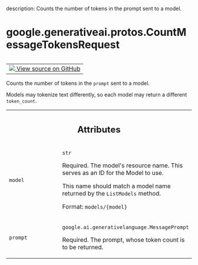 description: Counts the number of tokens in the prompt sent to a model.

<div itemscope itemtype="http://developers.google.com/ReferenceObject">
<meta itemprop="name" content="google.generativeai.protos.CountMessageTokensRequest" />
<meta itemprop="path" content="Stable" />
</div>

# google.generativeai.protos.CountMessageTokensRequest

<!-- Insert buttons and diff -->

<table class="tfo-notebook-buttons tfo-api nocontent" align="left">
<td>
  <a target="_blank" href="https://github.com/googleapis/google-cloud-python/tree/main/packages/google-ai-generativelanguage/google/ai/generativelanguage_v1beta/types/discuss_service.py#L306-L334">
    <img src="https://www.tensorflow.org/images/GitHub-Mark-32px.png" />
    View source on GitHub
  </a>
</td>
</table>



Counts the number of tokens in the ``prompt`` sent to a model.

<!-- Placeholder for "Used in" -->

Models may tokenize text differently, so each model may return a
different ``token_count``.



<!-- Tabular view -->
 <table class="responsive fixed orange">
<colgroup><col width="214px"><col></colgroup>
<tr><th colspan="2"><h2 class="add-link">Attributes</h2></th></tr>

<tr>
<td>

`model`<a id="model"></a>

</td>
<td>

`str`

Required. The model's resource name. This serves as an ID
for the Model to use.

This name should match a model name returned by the
``ListModels`` method.

Format: ``models/{model}``

</td>
</tr><tr>
<td>

`prompt`<a id="prompt"></a>

</td>
<td>

`google.ai.generativelanguage.MessagePrompt`

Required. The prompt, whose token count is to
be returned.

</td>
</tr>
</table>



